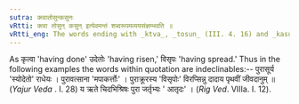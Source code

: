 ```yaml
---
sutra: क्त्वातोसुन्कसुनः
vRtti: क्त्वा तोसुन् कसुन् इत्येवमन्तं शब्दरूपमव्ययसंज्ञम्भवति ॥
vRtti_eng: The words ending with _ktva_, _tosun_ (III. 4. 16) and _kasun_ are indeclinables.
---
```

As कृत्वा 'having done' उदेतोः 'having risen,' विसृपः 'having spread.' Thus in the following examples the words within quotation are indeclinables:-- पुरासूर्य 'स्योदेतो' राधेयः । पुरावत्साना 'मपाकर्त्तोः' । पुराक्रूरस्य 'विसृपोः' विरप्सिन्नु दादाय पृथवीं जीवदानुम् ॥ (_Yajur_ _Veda_ . I. 28) य ऋते चिदभिश्रिषः पुरा जर्तृभ्यः ' आतृदः' । (_Rig_ _Ved_. VIIIa. I. 12).
